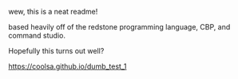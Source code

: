 wew, this is a neat readme!

based heavily off of the redstone programming language, CBP, and command studio.

Hopefully this turns out well?

https://coolsa.github.io/dumb_test_1
